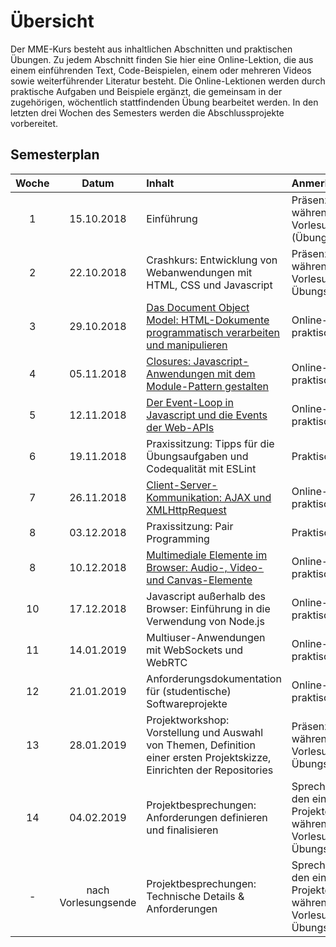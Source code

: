 # Übersicht

Der MME-Kurs besteht aus inhaltlichen Abschnitten und praktischen Übungen. Zu jedem Abschnitt finden Sie hier eine Online-Lektion, die aus einem einführenden Text, Code-Beispielen, einem oder mehreren Videos sowie weiterführender Literatur besteht. Die Online-Lektionen werden durch praktische Aufgaben und Beispiele ergänzt, die gemeinsam in der zugehörigen, wöchentlich stattfindenden Übung bearbeitet werden. In den letzten drei Wochen des Semesters werden die Abschlussprojekte vorbereitet. 

## Semesterplan

Woche | Datum | Inhalt | Anmerkung
:--:|:---------:|:---------------|:-----------------
1 |15.10.2018 | Einführung | Präsenzveranstaltung während des Vorlesungs-Slots (Übung entfällt)
2 |22.10.2018 | Crashkurs: Entwicklung von Webanwendungen mit HTML, CSS und Javascript | Präsenzveranstaltung während des Vorlesungs- und Übungs-Slots
3 |29.10.2018 | [Das Document Object Model: HTML-Dokumente programmatisch verarbeiten und manipulieren](./dom-introduction) | Online-Material und praktische Übung
4 |05.11.2018 | [Closures: Javascript-Anwendungen mit dem Module-Pattern gestalten](./closures-and-module-pattern) | Online-Material und praktische Übung
5 |12.11.2018 | [Der Event-Loop in Javascript und die Events der Web-APIs](./event-loop) | Online-Material und praktische Übung
6 |19.11.2018 | Praxissitzung: Tipps für die Übungsaufgaben und Codequalität mit ESLint | Praktische Übung
7 |26.11.2018 | [Client-Server-Kommunikation: AJAX und XMLHttpRequest](./ajax) | Online-Material und praktische Übung
8 |03.12.2018 | Praxissitzung: Pair Programming | Praktische Übung
8 |10.12.2018 | [Multimediale Elemente im Browser: Audio-, Video- und Canvas-Elemente](./canvas-element) | Online-Material und praktische Übung
10 |17.12.2018 | Javascript außerhalb des Browser: Einführung in die Verwendung von Node.js | Online-Material und praktische Übung
11 |14.01.2019 | Multiuser-Anwendungen mit WebSockets und WebRTC| Online-Material und praktische Übung
12 |21.01.2019 | Anforderungsdokumentation für (studentische) Softwareprojekte | Online-Material und praktische Übung
13 |28.01.2019 | Projektworkshop: Vorstellung und Auswahl von Themen, Definition einer ersten Projektskizze, Einrichten der Repositories | Präsenzveranstaltung während des Vorlesungs- und Übungs-Slots
14 |04.02.2019 | Projektbesprechungen: Anforderungen definieren und finalisieren | Sprechstunden mit den einzelnen Projektgruppen während des Vorlesungs- und Übungsslots
- | nach Vorlesungsende | Projektbesprechungen: Technische Details & Anforderungen | Sprechstunden mit den einzelnen Projektgruppen während des Vorlesungs- und Übungsslots

<!-- Nebenläufigkeit im Browser: Webworker verstehen und einsetzen | Online-Material und praktische Übung -->